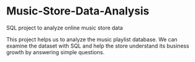 # Music-Store-Data-Analysis

SQL project to analyze online music store data

This project helps us to analyze the music playlist database. We can examine the dataset with SQL and help the store understand its business growth by answering simple questions.
